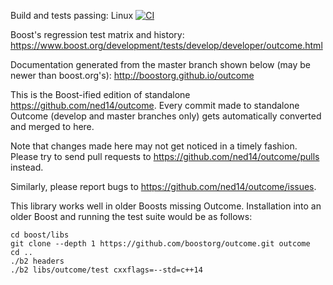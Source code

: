 Build and tests passing: Linux [![CI](https://github.com/boostorg/outcome/actions/workflows/.ci.yml/badge.svg)](https://github.com/boostorg/outcome/actions/workflows/.ci.yml)

Boost's regression test matrix and history: https://www.boost.org/development/tests/develop/developer/outcome.html

Documentation generated from the master branch shown below (may be newer than boost.org's): http://boostorg.github.io/outcome

This is the Boost-ified edition of standalone https://github.com/ned14/outcome.
Every commit made to standalone Outcome (develop and master branches only) gets
automatically converted and merged to here.

Note that changes made here may not get noticed in a timely fashion.
Please try to send pull requests to https://github.com/ned14/outcome/pulls instead.

Similarly, please report bugs to https://github.com/ned14/outcome/issues.

This library works well in older Boosts missing Outcome. Installation into an
older Boost and running the test suite would be as follows:

```
cd boost/libs
git clone --depth 1 https://github.com/boostorg/outcome.git outcome
cd ..
./b2 headers
./b2 libs/outcome/test cxxflags=--std=c++14
```
